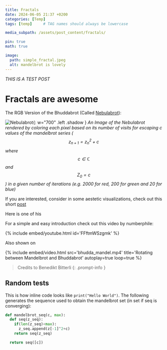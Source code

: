 ```yaml
---
title: Fractals
date: 2024-06-05 21:37 +0200
categories: [Temp]
tags: [temp]     # TAG names should always be lowercase

media_subpath: /assets/post_content/fractals/

pin: true
math: true

image:
  path: simple_fractal.jpeg
  alt: mandelbrot is lovely
---
```



*THIS IS A TEST POST*

# Fractals are awesome

The RGB Version of the Bhuddabrot (Called [Nebulabrot](https://en.wikipedia.org/wiki/Buddhabrot)):

![Nebulabrot](nebulabrot.jpg){: w="700" .left .shadow }
_An Image of the Nebulabrot rendered by coloring each pixel based on its number of visits for escaping c values of the mandelbrot series ($$ z_{n+1}=z_n^2 + c $$ where $$ c \in \mathbb{C} $$ and $$ Z_0=c $$) in a given number of iterations (e.g. 2000 for red, 200 for green and 20 for blue)_

If you are interested, consider in some aestetic visualizations, check out this short [post](https://benedikt-bitterli.me/buddhabrot/)

Here is one of his 

For a simple and easy introduction check out this video by numberphile:

{% include embed/youtube.html id='FFftmWSzgmk' %}

Also shown on 

{% include embed/video.html src='bhudda_mandel.mp4' title='Rotating between Mandelbrot and Bhuddabrot' autoplay=true loop=true %}

> Credits to Benedikt Bitterli
{: .prompt-info }

## Random tests

This is how inline code looks like `print("Hello World")`. The following generates the sequence used to obtain the mandelbrot set (in set if seq is converging):

```python
def mandelbrot_seq(c, max):
  def seq(z_seq):
    if(len(z_seq)<max):
      z_seq.append(z[-1]^2+c)
    return seq(z_seq)

  return seq([c])
```


